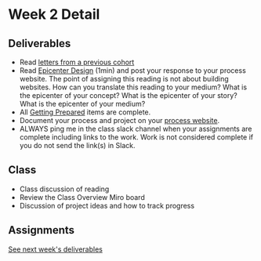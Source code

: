 # Week 2 Detail

## Deliverables

* Read [letters from a previous cohort](https://drive.google.com/open?id=1Fr1cw72xTrvwSBTM6Bh9OU2XepJ1YNOk)
* Read [Epicenter Design](https://basecamp.com/gettingreal/09.2-epicenter-design) (1min) and post your response to your process website. The point of assigning this reading is not about building websites. How can you translate this reading to your medium? What is the epicenter of your concept? What is the epicenter of your story? What is the epicenter of your medium?
* All [Getting Prepared](../pre-work/) items are complete.
* Document your process and project on your [process website](../pre-work/website.md).
* ALWAYS ping me in the class slack channel when your assignments are complete including links to the work. Work is not considered complete if you do not send the link(s) in Slack.

## Class

* Class discussion of reading
* Review the Class Overview Miro board
* Discussion of project ideas and how to track progress

## Assignments

[See next week's deliverables](week3\_detail.md)
